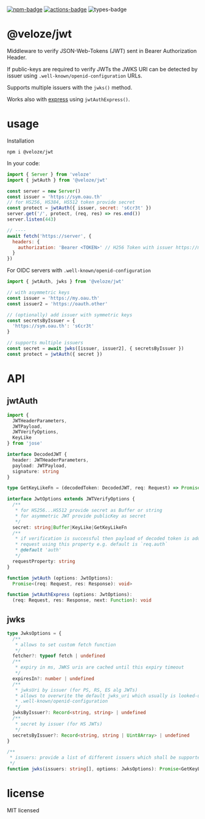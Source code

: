 [![npm-badge][npm-badge]][npm]
[![actions-badge][actions-badge]][actions]
![types-badge][types-badge]

# @veloze/jwt

Middleware to verify JSON-Web-Tokens (JWT) sent in Bearer Authorization Header.

If public-keys are required to verify JWTs the JWKS URI can be detected by
issuer using `.well-known/openid-configuration` URLs.

Supports multiple issuers with the `jwks()` method.

Works also with [express][] using `jwtAuthExpress()`.

# usage

Installation

```
npm i @veloze/jwt
```

In your code:

```js
import { Server } from 'veloze'
import { jwtAuth } from '@veloze/jwt'

const server = new Server()
const issuer = 'https://sym.oau.th'
// for HS256, HS384, HS512 token provide secret
const protect = jwtAuth({ issuer, secret: 's€cr3t' })
server.get('/', protect, (req, res) => res.end())
server.listen(443)

// ----
await fetch('https://server', {
  headers: {
    authorization: 'Bearer <TOKEN>' // H256 Token with issuer https://my.oau.th
  }
})
```

For OIDC servers with `.well-known/openid-configuration`

```js
import { jwtAuth, jwks } from '@veloze/jwt'

// with asymmetric keys 
const issuer = 'https://my.oau.th'
const issuer2 = 'https://oauth.other'

// (optionally) add issuer with symmetric keys
const secretsByIssuer = {
  'https://sym.oau.th': 's€cr3t'
}

// supports multiple issuers
const secret = await jwks([issuer, issuer2], { secretsByIssuer })
const protect = jwtAuth({ secret })
```

# API

## jwtAuth

```ts
import {
  JWTHeaderParameters,
  JWTPayload,
  JWTVerifyOptions,
  KeyLike
} from 'jose'

interface DecodedJWT {
  header: JWTHeaderParameters,
  payload: JWTPayload,
  signature: string
}

type GetKeyLikeFn = (decodedToken: DecodedJWT, req: Request) => Promise<KeyLike>;

interface JwtOptions extends JWTVerifyOptions {
  /**
   * for HS256...HS512 provide secret as Buffer or string
   * for asymmetric JWT provide publicKey as secret
   */
  secret: string|Buffer|KeyLike|GetKeyLikeFn
  /**
   * if verification is successful then payload of decoded token is added to
   * request using this property e.g. default is `req.auth`
   * @default 'auth'
   */
  requestProperty: string
}

function jwtAuth (options: JwtOptions):
  Promise<(req: Request, res: Response): void>

function jwtAuthExpress (options: JwtOptions):
  (req: Request, res: Response, next: Function): void
```

## jwks

```ts
type JwksOptions = {
  /**
   * allows to set custom fetch function
   */
  fetcher?: typeof fetch | undefined
  /**
   * expiry in ms, JWKS uris are cached until this expiry timeout
   */
  expiresIn?: number | undefined
  /**
   * jwksUri by issuer (for PS, RS, ES alg JWTs)
   * allows to overwrite the default jwks_uri which usually is looked-up from
   * .well-known/openid-configuration
   */
  jwksByIssuer?: Record<string, string> | undefined
  /**
   * secret by issuer (for HS JWTs)
   */
  secretsByIssuer?: Record<string, string | Uint8Array> | undefined
}

/**
 * issuers: provide a list of different issuers which shall be supported
 */
function jwks(issuers: string[], options: JwksOptions): Promise<GetKeyLikeFn>
```

# license

MIT licensed

[npm-badge]: https://badgen.net/npm/v/@veloze/jwt
[npm]: https://www.npmjs.com/package/@veloze/jwt
[types-badge]: https://badgen.net/npm/types/@veloze/jwt
[actions-badge]: https://github.com/commenthol/veloze-jwt/workflows/CI/badge.svg?branch=main&event=push
[actions]: https://github.com/commenthol/veloze-jwt/actions/workflows/ci.yml?query=branch%3Amain
[express]: https://expressjs.com

